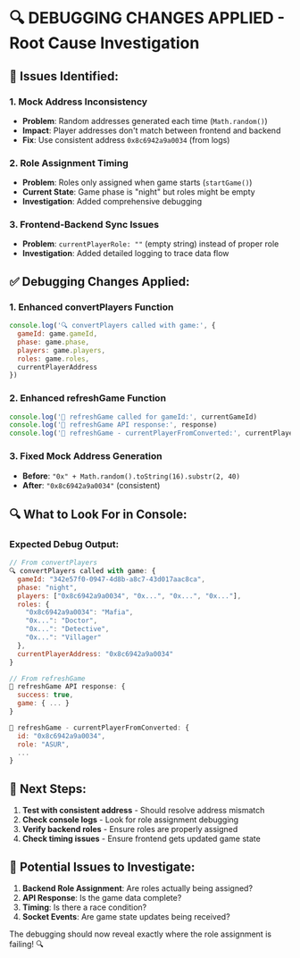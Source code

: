 # 🔍 **DEBUGGING CHANGES APPLIED - Root Cause Investigation**

## 🎯 **Issues Identified:**

### **1. Mock Address Inconsistency**
- **Problem**: Random addresses generated each time (`Math.random()`)
- **Impact**: Player addresses don't match between frontend and backend
- **Fix**: Use consistent address `0x8c6942a9a0034` (from logs)

### **2. Role Assignment Timing**
- **Problem**: Roles only assigned when game starts (`startGame()`)
- **Current State**: Game phase is "night" but roles might be empty
- **Investigation**: Added comprehensive debugging

### **3. Frontend-Backend Sync Issues**
- **Problem**: `currentPlayerRole: ""` (empty string) instead of proper role
- **Investigation**: Added detailed logging to trace data flow

## ✅ **Debugging Changes Applied:**

### **1. Enhanced convertPlayers Function**
```javascript
console.log('🔍 convertPlayers called with game:', {
  gameId: game.gameId,
  phase: game.phase,
  players: game.players,
  roles: game.roles,
  currentPlayerAddress
})
```

### **2. Enhanced refreshGame Function**
```javascript
console.log('🔄 refreshGame called for gameId:', currentGameId)
console.log('🔄 refreshGame API response:', response)
console.log('🔄 refreshGame - currentPlayerFromConverted:', currentPlayerFromConverted)
```

### **3. Fixed Mock Address Generation**
- **Before**: `"0x" + Math.random().toString(16).substr(2, 40)`
- **After**: `"0x8c6942a9a0034"` (consistent)

## 🔍 **What to Look For in Console:**

### **Expected Debug Output:**
```javascript
// From convertPlayers
🔍 convertPlayers called with game: {
  gameId: "342e57f0-0947-4d8b-a8c7-43d017aac8ca",
  phase: "night",
  players: ["0x8c6942a9a0034", "0x...", "0x...", "0x..."],
  roles: {
    "0x8c6942a9a0034": "Mafia",
    "0x...": "Doctor",
    "0x...": "Detective", 
    "0x...": "Villager"
  },
  currentPlayerAddress: "0x8c6942a9a0034"
}

// From refreshGame
🔄 refreshGame API response: {
  success: true,
  game: { ... }
}

🔄 refreshGame - currentPlayerFromConverted: {
  id: "0x8c6942a9a0034",
  role: "ASUR",
  ...
}
```

## 🎯 **Next Steps:**

1. **Test with consistent address** - Should resolve address mismatch
2. **Check console logs** - Look for role assignment debugging
3. **Verify backend roles** - Ensure roles are properly assigned
4. **Check timing issues** - Ensure frontend gets updated game state

## 🚨 **Potential Issues to Investigate:**

1. **Backend Role Assignment**: Are roles actually being assigned?
2. **API Response**: Is the game data complete?
3. **Timing**: Is there a race condition?
4. **Socket Events**: Are game state updates being received?

The debugging should now reveal exactly where the role assignment is failing! 🔍




